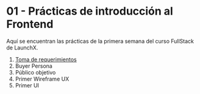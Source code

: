 # 01 - Prácticas de introducción al Frontend
Aquí se encuentran las prácticas de la primera semana del curso FullStack de LaunchX.

1. [Toma de requerimientos](https://github.com/elcadavere/Practicas_LaunchX/blob/main/01%20-%20Intro/1.%20Requerimientos.md)
2. Buyer Persona
3. Público objetivo
4. Primer Wireframe UX
5. Primer UI
